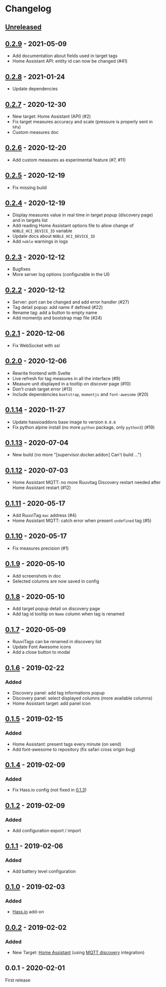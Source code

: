 # Changelog

## [Unreleased]

## [0.2.9] - 2021-05-09
- Add documentation about fields used in target tags
- Home Assistant API: entity id can now be changed (#41)

## [0.2.8] - 2021-01-24
- Update dependencies

## [0.2.7] - 2020-12-30
- New target: Home Assistant (API) (#2)
- Fix target measures accuracy and scale (pressure is properly sent in `hPa`)
- Custom measures doc

## [0.2.6] - 2020-12-20
- Add custom measures as experimental feature (#7, #11)

## [0.2.5] - 2020-12-19
- Fix missing build

## [0.2.4] - 2020-12-19
- Display measures value in real time in target popup (discovery page) and in targets list
- Add reading Home Assistant options file to allow change of `NOBLE_HCI_DEVICE_ID` variable
- Update docs about `NOBLE_HCI_DEVICE_ID`
- Add `noble` warnings in logs

## [0.2.3] - 2020-12-12
- Bugfixes
- More server log options (configurable in the UI)

## [0.2.2] - 2020-12-12
- Server: port can be changed and add error handler (#27)
- Tag detail popup: add name if defined (#22)
- Rename tag: add a button to empty name
- Add momentjs and bootstrap map file (#24)

## [0.2.1] - 2020-12-06
- Fix WebSocket with ssl

## [0.2.0] - 2020-12-06
- Rewrite frontend with Svelte
- Live refresh for tag measures in all the interface (#9)
- Measure unit displayed in a tooltip on discover page (#10)
- Don't crash target error (#13)
- Include dependencies `bootstrap`, `momentjs` and `font-awesome` (#20)

## [0.1.14] - 2020-11-27
- Update hassioaddons base image to version `8.0.6`
- Fix python alpine install (no more `python` package, only `python3`) (#19)

## [0.1.13] - 2020-07-04
- New build (no more "[supervisor.docker.addon] Can't build ...")

## [0.1.12] - 2020-07-03
- Home Assistant MQTT: no more Ruuvitag Discovery restart needed after Home Assistant restart (#12)

## [0.1.11] - 2020-05-17
- Add RuuviTag `mac` address (#4)
- Home Assistant MQTT: catch error when present `undefined` tag (#5)

## [0.1.10] - 2020-05-17
- Fix measures precision (#1)

## [0.1.9] - 2020-05-10
- Add screenshots in doc
- Selected columns are now saved in config

## [0.1.8] - 2020-05-10
- Add target popup detail on discovery page
- Add tag id tooltip on `Name` column when tag is renamed

## [0.1.7] - 2020-05-09
- RuuviTags can be renamed in discovery list
- Update Font Awesome icons
- Add a close button to modal

## [0.1.6] - 2019-02-22
### Added
- Discovery panel: add tag informations popup
- Discovery panel: select displayed columns (more available columns)
- Home Assistant target: add panel icon

## [0.1.5] - 2019-02-15
### Added
- Home Assistant: present tags every minute (on send)
- Add font-awesome to repository (fix safari cross origin bug)

## [0.1.4] - 2019-02-09
### Added
- Fix Hass.io config (not fixed in [0.1.3])

## [0.1.2] - 2019-02-09
### Added
- Add configuration export / import

## [0.1.1] - 2019-02-06
### Added
- Add battery level configuration

## [0.1.0] - 2019-02-03
### Added
- [Hass.io](https://www.home-assistant.io/hassio/) add-on

## [0.0.2] - 2019-02-02
### Added
- New Target: [Home Assistant](https://www.home-assistant.io/hassio/) (using [MQTT discovery](https://www.home-assistant.io/docs/mqtt/discovery/) integration)

## 0.0.1 - 2020-02-01

First release

[Unreleased]: https://github.com/balda/ruuvitag-discovery/compare/0.2.9...HEAD
[0.2.9]: https://github.com/balda/ruuvitag-discovery/compare/0.2.8...0.2.9
[0.2.8]: https://github.com/balda/ruuvitag-discovery/compare/0.2.7...0.2.8
[0.2.7]: https://github.com/balda/ruuvitag-discovery/compare/0.2.6...0.2.7
[0.2.6]: https://github.com/balda/ruuvitag-discovery/compare/0.2.5...0.2.6
[0.2.5]: https://github.com/balda/ruuvitag-discovery/compare/0.2.4...0.2.5
[0.2.4]: https://github.com/balda/ruuvitag-discovery/compare/0.2.3...0.2.4
[0.2.3]: https://github.com/balda/ruuvitag-discovery/compare/0.2.2...0.2.3
[0.2.2]: https://github.com/balda/ruuvitag-discovery/compare/0.2.1...0.2.2
[0.2.1]: https://github.com/balda/ruuvitag-discovery/compare/0.2.0...0.2.1
[0.2.0]: https://github.com/balda/ruuvitag-discovery/compare/0.1.14...0.2.0
[0.1.14]: https://github.com/balda/ruuvitag-discovery/compare/0.1.13...0.1.14
[0.1.13]: https://github.com/balda/ruuvitag-discovery/compare/0.1.12...0.1.13
[0.1.12]: https://github.com/balda/ruuvitag-discovery/compare/0.1.11...0.1.12
[0.1.11]: https://github.com/balda/ruuvitag-discovery/compare/0.1.10...0.1.11
[0.1.10]: https://github.com/balda/ruuvitag-discovery/compare/0.1.9...0.1.10
[0.1.9]: https://github.com/balda/ruuvitag-discovery/compare/0.1.8...0.1.9
[0.1.8]: https://github.com/balda/ruuvitag-discovery/compare/0.1.7...0.1.8
[0.1.7]: https://github.com/balda/ruuvitag-discovery/compare/0.1.6...0.1.7
[0.1.6]: https://github.com/balda/ruuvitag-discovery/compare/0.1.5...0.1.6
[0.1.5]: https://github.com/balda/ruuvitag-discovery/compare/0.1.4...0.1.5
[0.1.4]: https://github.com/balda/ruuvitag-discovery/compare/0.1.3...0.1.4
[0.1.3]: https://github.com/balda/ruuvitag-discovery/compare/0.1.2...0.1.3
[0.1.2]: https://github.com/balda/ruuvitag-discovery/compare/0.1.1...0.1.2
[0.1.1]: https://github.com/balda/ruuvitag-discovery/compare/0.1.0...0.1.1
[0.1.0]: https://github.com/balda/ruuvitag-discovery/compare/0.0.2...0.1.0
[0.0.2]: https://github.com/balda/ruuvitag-discovery/compare/0.0.1...0.0.2

